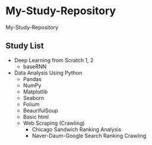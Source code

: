 # My-Study-Repository
 My-Study-Repository  
 
 ## Study List
 * Deep Learning from Scratch 1, 2
   + baseRNN
 * Data Analysis Using Python
   + Pandas
   + NumPy
   + Matplotlib
   + Seaborn
   + Folium
   + BeaurifulSoup
   + Basic html
   + Web Scraping (Crawling)
     + Chicago Sandwich Ranking Analysis
     + Naver-Daum-Google Search Ranking Crawling


